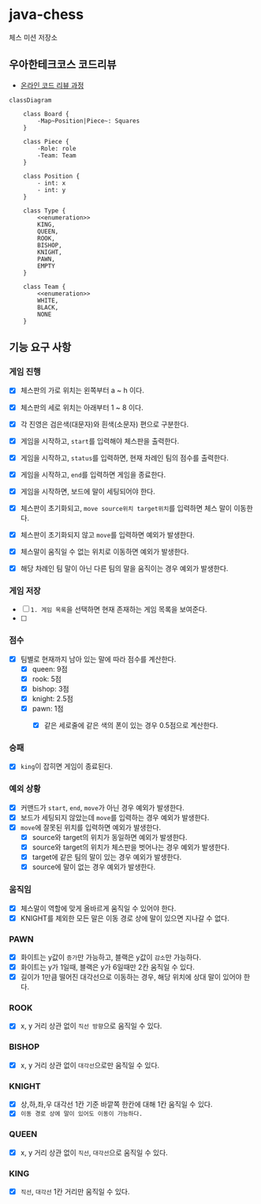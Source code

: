 # java-chess

체스 미션 저장소

## 우아한테크코스 코드리뷰

- [온라인 코드 리뷰 과정](https://github.com/woowacourse/woowacourse-docs/blob/master/maincourse/README.md)

```mermaid
classDiagram

    class Board {
        -Map~Position|Piece~: Squares
    }

    class Piece {
        -Role: role
        -Team: Team
    }

    class Position {
        - int: x
        - int: y
    }

    class Type {
        <<enumeration>>
        KING,
        QUEEN,
        ROOK,
        BISHOP,
        KNIGHT,
        PAWN,
        EMPTY
    }

    class Team {
        <<enumeration>>
        WHITE,
        BLACK,
        NONE
    }

```

## 기능 요구 사항

### 게임 진행

- [X] 체스판의 가로 위치는 왼쪽부터 a ~ h 이다.
- [X] 체스판의 세로 위치는 아래부터 1 ~ 8 이다.
- [X] 각 진영은 검은색(대문자)와 흰색(소문자) 편으로 구분한다.
- [x] 게임을 시작하고, `start`를 입력해야 체스판을 출력한다.
- [x] 게임을 시작하고, `status`를 입력하면, 현재 차례인 팀의 점수를 출력한다.
- [x] 게임을 시작하고, `end`를 입력하면 게임을 종료한다.
- [X] 게임을 시작하면, 보드에 말이 세팅되어야 한다.
- [X] 체스판이 초기화되고, `move source위치 target위치`를 입력하면 체스 말이 이동한다.
- [X] 체스판이 초기화되지 않고 `move`를 입력하면 예외가 발생한다.
- [X] 체스말이 움직일 수 없는 위치로 이동하면 예외가 발생한다.
- [X] 해당 차례인 팀 말이 아닌 다른 팀의 말을 움직이는 경우 예외가 발생한다.


### 게임 저장

- [ ] `1. 게임 목록`을 선택하면 현재 존재하는 게임 목록을 보여준다.
- [ ]


### 점수
- [x] 팀별로 현재까지 남아 있는 말에 따라 점수를 계산한다.
  - [x] queen: 9점
  - [x] rook: 5점
  - [x] bishop: 3점
  - [x] knight: 2.5점
  - [x] pawn: 1점
    - [x] 같은 세로줄에 같은 색의 폰이 있는 경우 0.5점으로 계산한다.


### 승패
- [x] `king`이 잡히면 게임이 종료된다.


### 예외 상황

- [X] 커맨드가 `start`, `end`, `move`가 아닌 경우 예외가 발생한다.
- [X] 보드가 세팅되지 않았는데 `move`를 입력하는 경우 예외가 발생한다.
- [X] `move`에 잘못된 위치를 입력하면 예외가 발생한다.
  - [X] source와 target의 위치가 동일하면 예외가 발생한다.
  - [X] source와 target의 위치가 체스판을 벗어나는 경우 예외가 발생한다.
  - [X] target에 같은 팀의 말이 있는 경우 예외가 발생한다.
  - [X] source에 말이 없는 경우 예외가 발생한다.

### 움직임

- [X] 체스말이 역할에 맞게 올바르게 움직일 수 있어야 한다.
- [X] KNIGHT를 제외한 모든 말은 이동 경로 상에 말이 있으면 지나갈 수 없다.

### PAWN

- [X] 화이트는 y값이 `증가`만 가능하고, 블랙은 y값이 `감소`만 가능하다.
- [X] 화이트는 y가 1일때, 블랙은 y가 6일때만 2칸 움직일 수 있다.
- [X] 길이가 1만큼 떨어진 대각선으로 이동하는 경우, 해당 위치에 상대 말이 있어야 한다.

### ROOK

- [X] x, y 거리 상관 없이 `직선 방향`으로 움직일 수 있다.

### BISHOP

- [X] x, y 거리 상관 없이 `대각선`으로만 움직일 수 있다.

### KNIGHT

- [X] 상,하,좌,우 대각선 1칸 기준 바깥쪽 한칸에 대해 1칸 움직일 수 있다.
- [X] `이동 경로 상에 말이 있어도 이동이 가능하다.`

### QUEEN

- [X] x, y 거리 상관 없이 `직선`, `대각선`으로 움직일 수 있다.

### KING

- [X] `직선`, `대각선` 1칸 거리만 움직일 수 있다.
